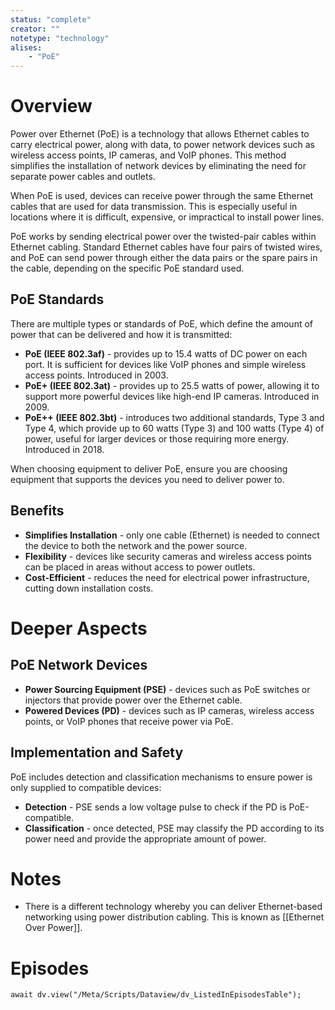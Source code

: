 ```yaml
---
status: "complete"
creator: ""
notetype: "technology"
alises:
	- "PoE"
---
```

# Overview
Power over Ethernet (PoE) is a technology that allows Ethernet cables to carry electrical power, along with data, to power network devices such as wireless access points, IP cameras, and VoIP phones. This method simplifies the installation of network devices by eliminating the need for separate power cables and outlets. 

When PoE is used, devices can receive power through the same Ethernet cables that are used for data transmission. This is especially useful in locations where it is difficult, expensive, or impractical to install power lines.

PoE works by sending electrical power over the twisted-pair cables within Ethernet cabling. Standard Ethernet cables have four pairs of twisted wires, and PoE can send power through either the data pairs or the spare pairs in the cable, depending on the specific PoE standard used.

## PoE Standards
There are multiple types or standards of PoE, which define the amount of power that can be delivered and how it is transmitted:

- **PoE (IEEE 802.3af)** - provides up to 15.4 watts of DC power on each port. It is sufficient for devices like VoIP phones and simple wireless access points. Introduced in 2003.
- **PoE+ (IEEE 802.3at)** - provides up to 25.5 watts of power, allowing it to support more powerful devices like high-end IP cameras. Introduced in 2009.
- **PoE++ (IEEE 802.3bt)** - introduces two additional standards, Type 3 and Type 4, which provide up to 60 watts (Type 3) and 100 watts (Type 4) of power, useful for larger devices or those requiring more energy. Introduced in 2018.

When choosing equipment to deliver PoE, ensure you are choosing equipment that supports the devices you need to deliver power to.

## Benefits
- **Simplifies Installation** - only one cable (Ethernet) is needed to connect the device to both the network and the power source.
- **Flexibility** - devices like security cameras and wireless access points can be placed in areas without access to power outlets.
- **Cost-Efficient** - reduces the need for electrical power infrastructure, cutting down installation costs.

# Deeper Aspects

## PoE Network Devices
- **Power Sourcing Equipment (PSE)** - devices such as PoE switches or injectors that provide power over the Ethernet cable.
- **Powered Devices (PD)** - devices such as IP cameras, wireless access points, or VoIP phones that receive power via PoE.

## Implementation and Safety
PoE includes detection and classification mechanisms to ensure power is only supplied to compatible devices:

- **Detection** - PSE sends a low voltage pulse to check if the PD is PoE-compatible.
- **Classification** - once detected, PSE may classify the PD according to its power need and provide the appropriate amount of power.

# Notes
- There is a different technology whereby you can deliver Ethernet-based networking using power distribution cabling. This is known as [[Ethernet Over Power]]. 

# Episodes
```dataviewjs
await dv.view("/Meta/Scripts/Dataview/dv_ListedInEpisodesTable");
```
